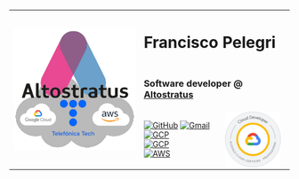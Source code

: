 <!---
<a href="https://www.altostratus.es" target="_blank" rel="noopener noreferrer">
  <img align="left" src="fpelegri_altostratus_gcp_aws_firma_github.png" width=250 />
</a>

<h1>Francisco Pelegri</h1>
<h3>Software developer @ <a href="https://www.altostratus.es" target="_blank" rel="noopener noreferrer">Altostratus</a></h3>

[![GitHub](https://img.shields.io/badge/-Github-000?style=flat&logo=Github&logoColor=white)](https://github.com/fpelegri-altostratus)
[![Gmail](https://img.shields.io/badge/-Gmail-c14438?style=flat&logo=Gmail&logoColor=white)](mailto:f.pelegri@altostratus.es)
<br>
[![GCP](https://img.shields.io/badge/Google_Cloud_Developer-4285F4?style=flat&logo=google-cloud&logoColor=white)](https://developers.google.com/profile/u/fpelegri/dashboard)
<br>
[![GCP](https://img.shields.io/badge/Google_Cloud_SkillBoost-AFE1AF?style=flat&logo=google-cloud&logoColor=white)](https://partner.cloudskillsboost.google/public_profiles/6e673bad-5da4-4beb-b9a9-953781a44e12)
<br>
[![AWS](https://img.shields.io/badge/AWS_Partner_Central-FFD580?style=flat&logo=amazonaws&logoColor=black)](https://partnercentral.awspartner.com/partnercentral2/s/)
<br>
--->
<table>
  <tr>
    <td rowspan="3">
      <a href="https://www.altostratus.es" target="_blank" rel="noopener noreferrer">
        <img align="left" src="fpelegri_altostratus_gcp_aws_firma_github.png" width=250 />
      </a>
    </td>
    <td colspan="2">
      <h1>Francisco Pelegri</h1>
    </td>
    </tr>
    <tr>
      <td colspan="2">
        <h3>Software developer @ <a href="https://www.altostratus.es" target="_blank" rel="noopener noreferrer">Altostratus</a></h3>
      </td>
    </tr>
    <tr>
  <td>
      
  [![GitHub](https://img.shields.io/badge/-Github-000?style=flat&logo=Github&logoColor=white)](https://github.com/fpelegri-altostratus)
  [![Gmail](https://img.shields.io/badge/-Gmail-c14438?style=flat&logo=Gmail&logoColor=white)](mailto:f.pelegri@altostratus.es)
  <br>
  [![GCP](https://img.shields.io/badge/Google_Cloud_Developer-4285F4?style=flat&logo=google-cloud&logoColor=white)](https://developers.google.com/profile/u/fpelegri/dashboard)
  <br>
  [![GCP](https://img.shields.io/badge/Google_Cloud_SkillBoost-AFE1AF?style=flat&logo=google-cloud&logoColor=white)](https://partner.cloudskillsboost.google/public_profiles/6e673bad-5da4-4beb-b9a9-953781a44e12)
  <br>
  [![AWS](https://img.shields.io/badge/AWS_Partner_Central-FFD580?style=flat&logo=amazonaws&logoColor=black)](https://partnercentral.awspartner.com/partnercentral2/s/)
  <br>
  </td>
  <td>
    <a href="https://cloud.google.com/learn/certification/cloud-developer" target="_blank" rel="noopener noreferrer">
      <img align="left" src="GCP_PCD_badge.png" width=100 />
    </a>
  </td>
  </tr>
</table>
